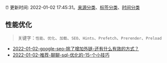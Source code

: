 :alarm_clock: 更新时间: 2022-01-02 17:45:31。[来源分类](../README.md)、[标签分类](../TAGS.md)、[时间分类](../TIMELINE.md)

## 性能优化


> 关键字：`性能`、`优化`、`加载`、`SEO`、`Hints`、`Prefetch`、`Prerender`、`Preload`



- [2022-01-02-google-seo-除了增加外链-还有什么有效的方式？](https://www.v2ex.com/t/825812) 
- [2022-01-02-推荐-聊聊-sql-优化的-15-个小技巧](https://toutiao.io/k/a94tblq) 